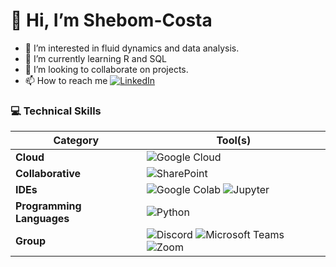 # 👋 Hi, I’m Shebom-Costa
- 👀 I’m interested in fluid dynamics and data analysis.
- 🌱 I’m currently learning R and SQL
- 💞️ I’m looking to collaborate on projects.
- 📫 How to reach me [![LinkedIn](https://img.shields.io/badge/LinkedIn-shebomfardinandcostagomes-0A66C2?style=flat&logo=linkedin&logoColor=white)](https://www.linkedin.com/in/shebomfardinandcostagomes)

### 💻 Technical Skills 

| **Category**                        | **Tool(s)**                                                                                                                                                                                                                                                                                                                                                   |
| ----------------------------------- | ------------------------------------------------------------------------------------------------------------------------------------------------------------------------------------------------------------------------------------------------------------------------------------------------------------------------------------------------------------ |
| **Cloud**                           | ![Google Cloud](https://img.shields.io/badge/Google_Cloud-4285F4?style=for-the-badge&logo=google-cloud&logoColor=white)                                                                                                                                                                                                                                       |
| **Collaborative**                   | ![SharePoint](https://img.shields.io/badge/Microsoft_SharePoint-0078D4?style=for-the-badge&logo=microsoft-sharepoint&logoColor=white) |
| **IDEs**                            | ![Google Colab](https://img.shields.io/badge/Colab-F9AB00?style=for-the-badge&logo=googlecolab&color=525252) ![Jupyter](https://img.shields.io/badge/Jupyter-F37626.svg?&style=for-the-badge&logo=Jupyter&logoColor=white) | 
| **Programming Languages**           | ![Python](https://img.shields.io/badge/Python-FFD43B?style=for-the-badge&logo=python&logoColor=blue) |
| **Group**           | ![Discord](https://img.shields.io/badge/Discord-5865F2?style=for-the-badge&logo=discord&logoColor=white) ![Microsoft Teams](https://img.shields.io/badge/Microsoft_Teams-6264A7?style=for-the-badge&logo=microsoft-teams&logoColor=white) ![Zoom](https://img.shields.io/badge/Zoom-2D8CFF?style=for-the-badge&logo=zoom&logoColor=white) |
